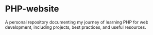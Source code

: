 # PHP-website
A personal repository documenting my journey of learning PHP for web development, including projects, best practices, and useful resources.
